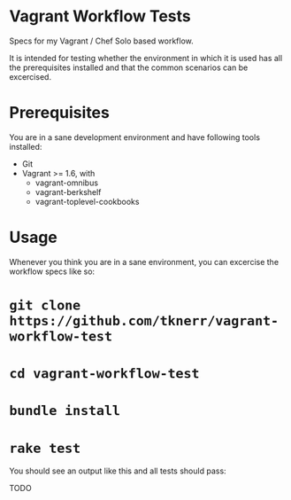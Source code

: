 # Vagrant Workflow Tests

Specs for my Vagrant / Chef Solo based workflow. 

It is intended for testing whether the environment in which it is used has all the prerequisites installed and that the common scenarios can be excercised. 


# Prerequisites

You are in a sane development environment and have following tools installed:

 * Git
 * Vagrant >= 1.6, with
   * vagrant-omnibus
   * vagrant-berkshelf
   * vagrant-toplevel-cookbooks


# Usage

Whenever you think you are in a sane environment, you can excercise the workflow specs like so:

# `git clone https://github.com/tknerr/vagrant-workflow-test`
# `cd vagrant-workflow-test`
# `bundle install`
# `rake test`

You should see an output like this and all tests should pass:

 TODO
